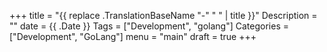 +++
title = "{{ replace .TranslationBaseName "-" " " | title }}"
Description = ""
date = {{ .Date }}
Tags = ["Development", "golang"]
Categories = ["Development", "GoLang"]
menu = "main"
draft = true
+++
